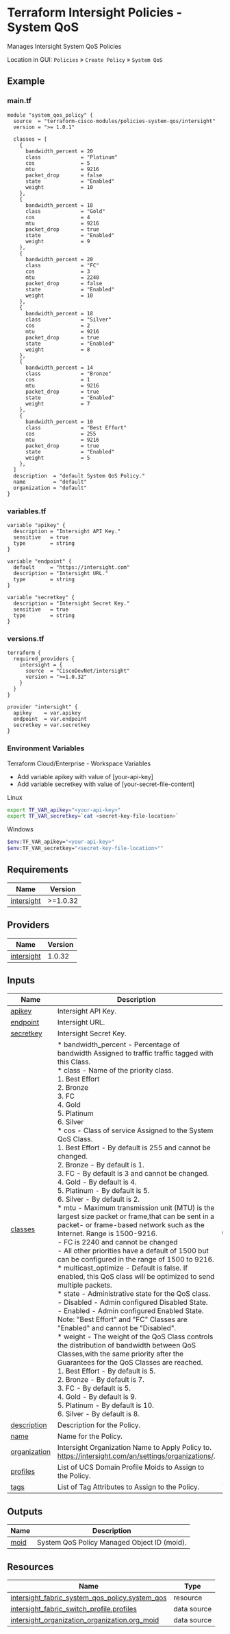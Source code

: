 <!-- BEGIN_TF_DOCS -->
# Terraform Intersight Policies - System QoS
Manages Intersight System QoS Policies

Location in GUI:
`Policies` » `Create Policy` » `System QoS`

## Example

### main.tf
```hcl
module "system_qos_policy" {
  source  = "terraform-cisco-modules/policies-system-qos/intersight"
  version = ">= 1.0.1"

  classes = [
    {
      bandwidth_percent = 20
      class             = "Platinum"
      cos               = 5
      mtu               = 9216
      packet_drop       = false
      state             = "Enabled"
      weight            = 10
    },
    {
      bandwidth_percent = 18
      class             = "Gold"
      cos               = 4
      mtu               = 9216
      packet_drop       = true
      state             = "Enabled"
      weight            = 9
    },
    {
      bandwidth_percent = 20
      class             = "FC"
      cos               = 3
      mtu               = 2240
      packet_drop       = false
      state             = "Enabled"
      weight            = 10
    },
    {
      bandwidth_percent = 18
      class             = "Silver"
      cos               = 2
      mtu               = 9216
      packet_drop       = true
      state             = "Enabled"
      weight            = 8
    },
    {
      bandwidth_percent = 14
      class             = "Bronze"
      cos               = 1
      mtu               = 9216
      packet_drop       = true
      state             = "Enabled"
      weight            = 7
    },
    {
      bandwidth_percent = 10
      class             = "Best Effort"
      cos               = 255
      mtu               = 9216
      packet_drop       = true
      state             = "Enabled"
      weight            = 5
    },
  ]
  description  = "default System QoS Policy."
  name         = "default"
  organization = "default"
}
```

### variables.tf
```hcl
variable "apikey" {
  description = "Intersight API Key."
  sensitive   = true
  type        = string
}

variable "endpoint" {
  default     = "https://intersight.com"
  description = "Intersight URL."
  type        = string
}

variable "secretkey" {
  description = "Intersight Secret Key."
  sensitive   = true
  type        = string
}
```

### versions.tf
```hcl
terraform {
  required_providers {
    intersight = {
      source  = "CiscoDevNet/intersight"
      version = ">=1.0.32"
    }
  }
}

provider "intersight" {
  apikey    = var.apikey
  endpoint  = var.endpoint
  secretkey = var.secretkey
}
```

### Environment Variables

Terraform Cloud/Enterprise - Workspace Variables
- Add variable apikey with value of [your-api-key]
- Add variable secretkey with value of [your-secret-file-content]

Linux
```bash
export TF_VAR_apikey="<your-api-key>"
export TF_VAR_secretkey=`cat <secret-key-file-location>`
```

Windows
```bash
$env:TF_VAR_apikey="<your-api-key>"
$env:TF_VAR_secretkey="<secret-key-file-location>""
```


## Requirements

| Name | Version |
|------|---------|
| <a name="requirement_intersight"></a> [intersight](#requirement\_intersight) | >=1.0.32 |
## Providers

| Name | Version |
|------|---------|
| <a name="provider_intersight"></a> [intersight](#provider\_intersight) | 1.0.32 |
## Inputs

| Name | Description | Type | Default | Required |
|------|-------------|------|---------|:--------:|
| <a name="input_apikey"></a> [apikey](#input\_apikey) | Intersight API Key. | `string` | n/a | yes |
| <a name="input_endpoint"></a> [endpoint](#input\_endpoint) | Intersight URL. | `string` | `"https://intersight.com"` | no |
| <a name="input_secretkey"></a> [secretkey](#input\_secretkey) | Intersight Secret Key. | `string` | n/a | yes |
| <a name="input_classes"></a> [classes](#input\_classes) | * bandwidth\_percent - Percentage of bandwidth Assigned to traffic traffic tagged with this Class.<br>* class - Name of the priority class.<br>  1. Best Effort<br>  2. Bronze<br>  3. FC<br>  4. Gold<br>  5. Platinum<br>  6. Silver<br>* cos - Class of service Assigned to the System QoS Class.<br>  1. Best Effort - By default is 255 and cannot be changed.<br>  2. Bronze - By default is 1.<br>  3. FC - By default is 3 and cannot be changed.<br>  4. Gold - By default is 4.<br>  5. Platinum - By default is 5.<br>  6. Silver - By default is 2.<br>* mtu - Maximum transmission unit (MTU) is the largest size packet or frame,that can be sent in a packet- or frame-based network such as the Internet.  Range is 1500-9216.<br>  - FC is 2240 and cannot be changed<br>  - All other priorities have a default of 1500 but can be configured in the range of 1500 to 9216.<br>* multicast\_optimize - Default is false.  If enabled, this QoS class will be optimized to send multiple packets.<br>* state - Administrative state for the QoS class.<br>  - Disabled - Admin configured Disabled State.<br>  - Enabled - Admin configured Enabled State.<br>  Note: "Best Effort" and "FC" Classes are "Enabled" and cannot be "Disabled".<br>* weight - The weight of the QoS Class controls the distribution of bandwidth between QoS Classes,with the same priority after the Guarantees for the QoS Classes are reached.<br>  1. Best Effort - By default is 5.<br>  2. Bronze - By default is 7.<br>  3. FC - By default is 5.<br>  4. Gold - By default is 9.<br>  5. Platinum - By default is 10.<br>  6. Silver - By default is 8. | <pre>list(object(<br>    {<br>      bandwidth_percent  = optional(number)<br>      class              = string<br>      cos                = optional(number)<br>      mtu                = optional(number)<br>      multicast_optimize = optional(bool)<br>      packet_drop        = optional(bool)<br>      state              = optional(string)<br>      weight             = optional(number)<br>    }<br>  ))</pre> | <pre>[<br>  {<br>    "bandwidth_percent": 50,<br>    "class": "Best Effort",<br>    "cos": 0,<br>    "mtu": 1500,<br>    "multicast_optimize": false,<br>    "packet_drop": true,<br>    "state": "Disabled",<br>    "weight": 0<br>  }<br>]</pre> | no |
| <a name="input_description"></a> [description](#input\_description) | Description for the Policy. | `string` | `""` | no |
| <a name="input_name"></a> [name](#input\_name) | Name for the Policy. | `string` | `"default"` | no |
| <a name="input_organization"></a> [organization](#input\_organization) | Intersight Organization Name to Apply Policy to.  https://intersight.com/an/settings/organizations/. | `string` | `"default"` | no |
| <a name="input_profiles"></a> [profiles](#input\_profiles) | List of UCS Domain Profile Moids to Assign to the Policy. | `list(string)` | `[]` | no |
| <a name="input_tags"></a> [tags](#input\_tags) | List of Tag Attributes to Assign to the Policy. | `list(map(string))` | `[]` | no |
## Outputs

| Name | Description |
|------|-------------|
| <a name="output_moid"></a> [moid](#output\_moid) | System QoS Policy Managed Object ID (moid). |
## Resources

| Name | Type |
|------|------|
| [intersight_fabric_system_qos_policy.system_qos](https://registry.terraform.io/providers/CiscoDevNet/intersight/latest/docs/resources/fabric_system_qos_policy) | resource |
| [intersight_fabric_switch_profile.profiles](https://registry.terraform.io/providers/CiscoDevNet/intersight/latest/docs/data-sources/fabric_switch_profile) | data source |
| [intersight_organization_organization.org_moid](https://registry.terraform.io/providers/CiscoDevNet/intersight/latest/docs/data-sources/organization_organization) | data source |
<!-- END_TF_DOCS -->